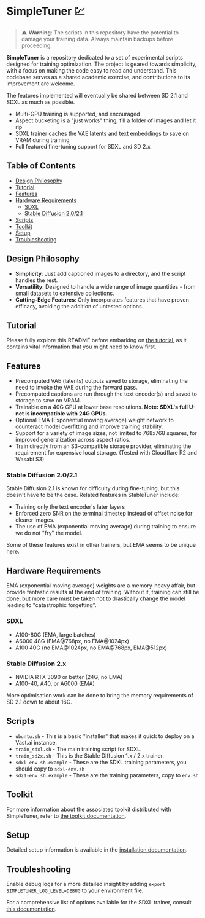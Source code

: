 # SimpleTuner 💹

> ⚠️ **Warning**: The scripts in this repository have the potential to damage your training data. Always maintain backups before proceeding.

**SimpleTuner** is a repository dedicated to a set of experimental scripts designed for training optimization. The project is geared towards simplicity, with a focus on making the code easy to read and understand. This codebase serves as a shared academic exercise, and contributions to its improvement are welcome.

The features implemented will eventually be shared between SD 2.1 and SDXL as much as possible.

* Multi-GPU training is supported, and encouraged
* Aspect bucketing is a "just works" thing; fill a folder of images and let it rip
* SDXL trainer caches the VAE latents and text embeddings to save on VRAM during training
* Full featured fine-tuning support for SDXL and SD 2.x

## Table of Contents

- [Design Philosophy](#design-philosophy)
- [Tutorial](#tutorial)
- [Features](#features)
- [Hardware Requirements](#hardware-requirements)
  - [SDXL](#sdxl)
  - [Stable Diffusion 2.0/2.1](#stable-diffusion-2x)
- [Scripts](#scripts)
- [Toolkit](#toolkit)
- [Setup](#setup)
- [Troubleshooting](#troubleshooting)

## Design Philosophy

- **Simplicity**: Just add captioned images to a directory, and the script handles the rest.
- **Versatility**: Designed to handle a wide range of image quantities - from small datasets to extensive collections.
- **Cutting-Edge Features**: Only incorporates features that have proven efficacy, avoiding the addition of untested options.

## Tutorial

Please fully explore this README before embarking on [the tutorial](/TUTORIAL.md), as it contains vital information that you might need to know first.

## Features

- Precomputed VAE (latents) outputs saved to storage, eliminating the need to invoke the VAE during the forward pass.
- Precomputed captions are run through the text encoder(s) and saved to storage to save on VRAM.
- Trainable on a 40G GPU at lower base resolutions. **Note: SDXL's full U-net is incompatible with 24G GPUs.**
- Optional EMA (Exponential moving average) weight network to counteract model overfitting and improve training stability.
- Support for a variety of image sizes, not limited to 768x768 squares, for improved generalization across aspect ratios.
- Train directly from an S3-compatible storage provider, eliminating the requirement for expensive local storage. (Tested with Cloudflare R2 and Wasabi S3)

### Stable Diffusion 2.0/2.1

Stable Diffusion 2.1 is known for difficulty during fine-tuning, but this doesn't have to be the case. Related features in StableTuner include:

- Training only the text encoder's later layers
- Enforced zero SNR on the terminal timestep instead of offset noise for clearer images.
- The use of EMA (exponential moving average) during training to ensure we do not "fry" the model.

Some of these features exist in other trainers, but EMA seems to be unique here.
## Hardware Requirements

EMA (exponential moving average) weights are a memory-heavy affair, but provide fantastic results at the end of training. Without it, training can still be done, but more care must be taken not to drastically change the model leading to "catastrophic forgetting".

### SDXL

* A100-80G (EMA, large batches)
* A6000 48G (EMA@768px, no EMA@1024px)
* A100 40G (no EMA@1024px, no EMA@768px, EMA@512px)

### Stable Diffusion 2.x

* NVIDIA RTX 3090 or better (24G, no EMA)
* A100-40, A40, or A6000 (EMA)

More optimisation work can be done to bring the memory requirements of SD 2.1 down to about 16G.

## Scripts

* `ubuntu.sh` - This is a basic "installer" that makes it quick to deploy on a Vast.ai instance.
* `train_sdxl.sh` - The main training script for SDXL.
* `train_sd2x.sh` - This is the Stable Diffusion 1.x / 2.x trainer.
* `sdxl-env.sh.example` - These are the SDXL training parameters, you should copy to `sdxl-env.sh`
* `sd21-env.sh.example` - These are the training parameters, copy to `env.sh`

## Toolkit

For more information about the associated toolkit distributed with SimpleTuner, refer to [the toolkit documentation](/toolkit/README.md).

## Setup

Detailed setup information is available in the [installation documentation](/INSTALL.md).

## Troubleshooting

Enable debug logs for a more detailed insight by adding `export SIMPLETUNER_LOG_LEVEL=DEBUG` to your environment file.

For a comprehensive list of options available for the SDXL trainer, consult [this documentation](/OPTIONS.md).